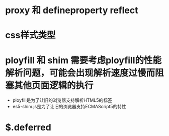 # proxy 和 defineproperty   reflect

# css样式类型 
# ployfill 和 shim  需要考虑ployfill的性能解析问题，可能会出现解析速度过慢而阻塞其他页面逻辑的执行
* ployfill是为了让旧的浏览器支持解析HTML5的<picture>标签
* es5-shim.js是为了让旧的浏览器支持ECMAScript5的特性


# $.deferred